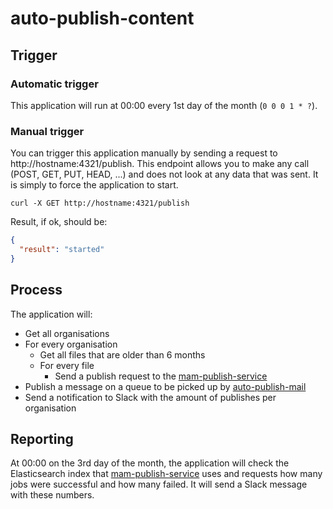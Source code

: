 # auto-publish-content

## Trigger

### Automatic trigger

This application will run at 00:00 every 1st day of the month (`0 0 0 1 * ?`).

### Manual trigger

You can trigger this application manually by sending a request to http://hostname:4321/publish. This endpoint allows you to make any call (POST, GET, PUT, HEAD, ...) and does not look at any data that was sent. It is simply to force the application to start. 

```shell
curl -X GET http://hostname:4321/publish
```

Result, if ok, should be:

```json
{
  "result": "started"
}
```

## Process

The application will:

- Get all organisations
- For every organisation
    - Get all files that are older than 6 months
    - For every file
        - Send a publish request to the [mam-publish-service](https://github.com/viaacode/mam-publish-service)
- Publish a message on a queue to be picked up by [auto-publish-mail
](https://github.com/viaacode/auto-publish-mail)
- Send a notification to Slack with the amount of publishes per organisation

## Reporting

At 00:00 on the 3rd day of the month, the application will check the Elasticsearch index that [mam-publish-service](https://github.com/viaacode/mam-publish-service) uses and requests how many jobs were successful and how many failed. It will send a Slack message with these numbers.
